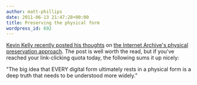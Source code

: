 ```yaml
---
author: matt-phillips
date: 2011-06-13 21:47:28+00:00
title: Preserving the physical form
wordpress_id: 692
---
```


[Kevin Kelly recently posted his thoughts](http://www.kk.org/thetechnium/archives/2011/06/when_hard_books.php) on [the Internet Archive's physical preservation approach](http://blog.archive.org/2011/06/06/why-preserve-books-the-new-physical-archive-of-the-internet-archive/). The post is well worth the read, but if you've reached your link-clicking quota today, the following sums it up nicely:

"The big idea that EVERY digital form ultimately rests in a physical form is a deep truth that needs to be understood more widely."
